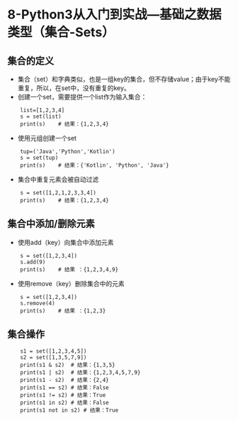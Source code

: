 # 8-Python3从入门到实战—基础之数据类型（集合-Sets）

## 集合的定义
* 集合（set）和字典类似，也是一组key的集合，但不存储value；由于key不能重复，所以，在set中，没有重复的key。
* 创建一个set，需要提供一个list作为输入集合：
```
    list=[1,2,3,4]
    s = set(list)
    print(s)    # 结果：{1,2,3,4}
```
* 使用元组创建一个set
```
    tup=('Java','Python','Kotlin')
    s = set(tup)
    print(s)    # 结果：{'Kotlin', 'Python', 'Java'}
```
* 集合中重复元素会被自动过滤
```
    s = set([1,2,1,2,3,3,4])
    print(s)    # 结果：{1,2,3,4}
```

## 集合中添加/删除元素
* 使用add（key）向集合中添加元素
```
    s = set([1,2,3,4])
    s.add(9)
    print(s)    # 结果 ：{1,2,3,4,9}
```
* 使用remove（key）删除集合中的元素
```
    s = set([1,2,3,4])
    s.remove(4)
    print(s)    # 结果 ：{1,2,3}
```
## 集合操作
```
    s1 = set([1,2,3,4,5])
    s2 = set([1,3,5,7,9])
    print(s1 & s2)  # 结果：{1,3,5}
    print(s1 | s2)  # 结果：{1,2,3,4,5,7,9}
    print(s1 - s2)  # 结果：{2,4}
    print(s1 == s2) # 结果：False
    print(s1 != s2) # 结果：True
    print(s1 in s2) # 结果：False
    print(s1 not in s2) # 结果：True
```
